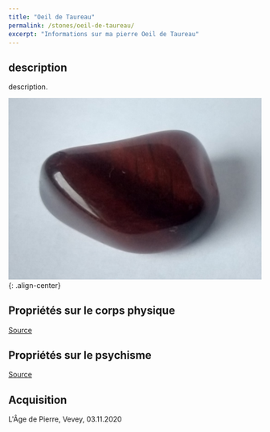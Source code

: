 ```yaml
---
title: "Oeil de Taureau"
permalink: /stones/oeil-de-taureau/
excerpt: "Informations sur ma pierre Oeil de Taureau"
---
```


## description
description.

![Oeil de Taureau](/images/stones/OeilDeTaureau_AgeDePierre_20201103.jpg "Oeil de Taureau"){: .align-center}


## Propriétés sur le corps physique


[Source](https://)


## Propriétés sur le psychisme


[Source](https://)

## Acquisition
L'Âge de Pierre, Vevey, 03.11.2020
